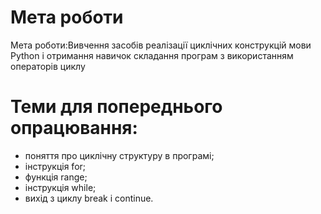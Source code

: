 # Мета роботи
Мета роботи:Вивчення засобів реалізації циклічних конструкцій мови Python і отримання навичок складання програм з використанням операторів циклу

# Теми для попереднього опрацювання: 

- поняття про циклічну структуру в програмі;
- інструкція for;
- функція range;
- інструкція while;
- вихід з циклу break і continue.